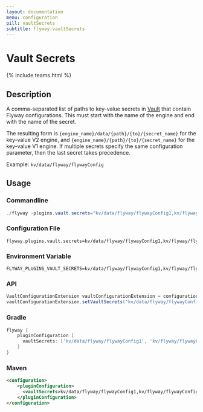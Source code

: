 ```yaml
---
layout: documentation
menu: configuration
pill: vaultSecrets
subtitle: flyway.vaultSecrets
---
```


# Vault Secrets
{% include teams.html %}

## Description
A comma-separated list of paths to key-value secrets in [Vault](https://www.vaultproject.io/) that contain Flyway configurations. This must start with the name of the engine and end with the name of the secret.

The resulting form is `{engine_name}/data/{path}/{to}/{secret_name}` for the key-value V2 engine, and `{engine_name}/{path}/{to}/{secret_name}` for the key-value V1 engine.
If multiple secrets specify the same configuration parameter, then the last secret takes precedence.

Example: `kv/data/flyway/flywayConfig`

## Usage

### Commandline
```powershell
./flyway -plugins.vault.secrets="kv/data/flyway/flywayConfig1,kv/flyway/flywayConfig2" info
```

### Configuration File
```properties
flyway.plugins.vault.secrets=kv/data/flyway/flywayConfig1,kv/flyway/flywayConfig2
```

### Environment Variable
```properties
FLYWAY_PLUGINS_VAULT_SECRETS=kv/data/flyway/flywayConfig1,kv/flyway/flywayConfig2
```

### API
```java
VaultConfigurationExtension vaultConfigurationExtension = configuration.getPluginRegister().getPlugin(VaultConfigurationExtension.class)
vaultConfigurationExtension.setVaultSecrets("kv/data/flyway/flywayConfig1", "kv/flyway/flywayConfig2");
```

### Gradle
```groovy
flyway {
    pluginConfiguration [
      vaultSecrets: ['kv/data/flyway/flywayConfig1', 'kv/flyway/flywayConfig2']
    ]
}
```

### Maven
```xml
<configuration>
    <pluginConfiguration>
      <vaultSecrets>kv/data/flyway/flywayConfig1,kv/flyway/flywayConfig2</vaultSecrets>
    </pluginConfiguration>
</configuration>
```
